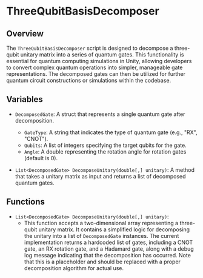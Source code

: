 # ThreeQubitBasisDecomposer

## Overview
The `ThreeQubitBasisDecomposer` script is designed to decompose a three-qubit unitary matrix into a series of quantum gates. This functionality is essential for quantum computing simulations in Unity, allowing developers to convert complex quantum operations into simpler, manageable gate representations. The decomposed gates can then be utilized for further quantum circuit constructions or simulations within the codebase.

## Variables

- `DecomposedGate`: A struct that represents a single quantum gate after decomposition.
  - `GateType`: A string that indicates the type of quantum gate (e.g., "RX", "CNOT").
  - `Qubits`: A list of integers specifying the target qubits for the gate.
  - `Angle`: A double representing the rotation angle for rotation gates (default is 0).

- `List<DecomposedGate> DecomposeUnitary(double[,] unitary)`: A method that takes a unitary matrix as input and returns a list of decomposed quantum gates.

## Functions

- `List<DecomposedGate> DecomposeUnitary(double[,] unitary)`: 
  - This function accepts a two-dimensional array representing a three-qubit unitary matrix. It contains a simplified logic for decomposing the unitary into a list of `DecomposedGate` instances. The current implementation returns a hardcoded list of gates, including a CNOT gate, an RX rotation gate, and a Hadamard gate, along with a debug log message indicating that the decomposition has occurred. Note that this is a placeholder and should be replaced with a proper decomposition algorithm for actual use.
